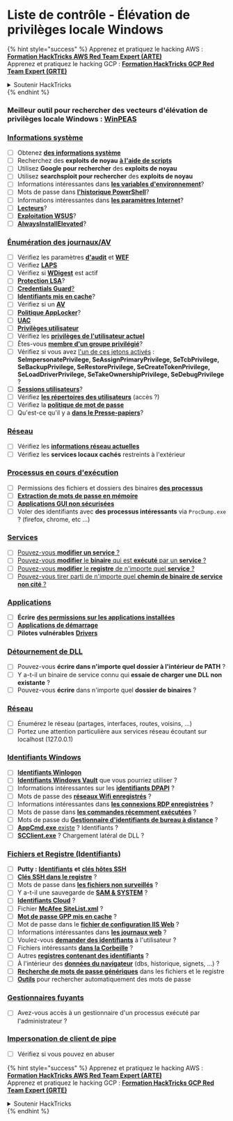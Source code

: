 # Liste de contrôle - Élévation de privilèges locale Windows

{% hint style="success" %}
Apprenez et pratiquez le hacking AWS :<img src="/.gitbook/assets/arte.png" alt="" data-size="line">[**Formation HackTricks AWS Red Team Expert (ARTE)**](https://training.hacktricks.xyz/courses/arte)<img src="/.gitbook/assets/arte.png" alt="" data-size="line">\
Apprenez et pratiquez le hacking GCP : <img src="/.gitbook/assets/grte.png" alt="" data-size="line">[**Formation HackTricks GCP Red Team Expert (GRTE)**<img src="/.gitbook/assets/grte.png" alt="" data-size="line">](https://training.hacktricks.xyz/courses/grte)

<details>

<summary>Soutenir HackTricks</summary>

* Vérifiez les [**plans d'abonnement**](https://github.com/sponsors/carlospolop) !
* **Rejoignez le** 💬 [**groupe Discord**](https://discord.gg/hRep4RUj7f) ou le [**groupe telegram**](https://t.me/peass) ou **suivez-nous sur** **Twitter** 🐦 [**@hacktricks\_live**](https://twitter.com/hacktricks\_live)**.**
* **Partagez des astuces de hacking en soumettant des PR aux** [**HackTricks**](https://github.com/carlospolop/hacktricks) et [**HackTricks Cloud**](https://github.com/carlospolop/hacktricks-cloud) dépôts GitHub.

</details>
{% endhint %}

### **Meilleur outil pour rechercher des vecteurs d'élévation de privilèges locale Windows :** [**WinPEAS**](https://github.com/carlospolop/privilege-escalation-awesome-scripts-suite/tree/master/winPEAS)

### [Informations système](windows-local-privilege-escalation/#system-info)

* [ ] Obtenez [**des informations système**](windows-local-privilege-escalation/#system-info)
* [ ] Recherchez des **exploits de noyau** [**à l'aide de scripts**](windows-local-privilege-escalation/#version-exploits)
* [ ] Utilisez **Google pour rechercher** des **exploits de noyau**
* [ ] Utilisez **searchsploit pour rechercher** des **exploits de noyau**
* [ ] Informations intéressantes dans [**les variables d'environnement**](windows-local-privilege-escalation/#environment)?
* [ ] Mots de passe dans [**l'historique PowerShell**](windows-local-privilege-escalation/#powershell-history)?
* [ ] Informations intéressantes dans [**les paramètres Internet**](windows-local-privilege-escalation/#internet-settings)?
* [ ] [**Lecteurs**](windows-local-privilege-escalation/#drives)?
* [ ] [**Exploitation WSUS**](windows-local-privilege-escalation/#wsus)?
* [ ] [**AlwaysInstallElevated**](windows-local-privilege-escalation/#alwaysinstallelevated)?

### [Énumération des journaux/AV](windows-local-privilege-escalation/#enumeration)

* [ ] Vérifiez les paramètres [**d'audit**](windows-local-privilege-escalation/#audit-settings) et [**WEF**](windows-local-privilege-escalation/#wef)
* [ ] Vérifiez [**LAPS**](windows-local-privilege-escalation/#laps)
* [ ] Vérifiez si [**WDigest**](windows-local-privilege-escalation/#wdigest) est actif
* [ ] [**Protection LSA**](windows-local-privilege-escalation/#lsa-protection)?
* [ ] [**Credentials Guard**](windows-local-privilege-escalation/#credentials-guard)[?](windows-local-privilege-escalation/#cached-credentials)
* [ ] [**Identifiants mis en cache**](windows-local-privilege-escalation/#cached-credentials)?
* [ ] Vérifiez si un [**AV**](https://github.com/carlospolop/hacktricks/blob/master/windows-hardening/windows-av-bypass/README.md)
* [ ] [**Politique AppLocker**](https://github.com/carlospolop/hacktricks/blob/master/windows-hardening/authentication-credentials-uac-and-efs/README.md#applocker-policy)?
* [ ] [**UAC**](https://github.com/carlospolop/hacktricks/blob/master/windows-hardening/authentication-credentials-uac-and-efs/uac-user-account-control/README.md)
* [ ] [**Privilèges utilisateur**](windows-local-privilege-escalation/#users-and-groups)
* [ ] Vérifiez les [**privilèges de l'utilisateur actuel**](windows-local-privilege-escalation/#users-and-groups)
* [ ] Êtes-vous [**membre d'un groupe privilégié**](windows-local-privilege-escalation/#privileged-groups)?
* [ ] Vérifiez si vous avez [l'un de ces jetons activés](windows-local-privilege-escalation/#token-manipulation) : **SeImpersonatePrivilege, SeAssignPrimaryPrivilege, SeTcbPrivilege, SeBackupPrivilege, SeRestorePrivilege, SeCreateTokenPrivilege, SeLoadDriverPrivilege, SeTakeOwnershipPrivilege, SeDebugPrivilege** ?
* [ ] [**Sessions utilisateurs**](windows-local-privilege-escalation/#logged-users-sessions)?
* [ ] Vérifiez [**les répertoires des utilisateurs**](windows-local-privilege-escalation/#home-folders) (accès ?)
* [ ] Vérifiez la [**politique de mot de passe**](windows-local-privilege-escalation/#password-policy)
* [ ] Qu'est-ce qu'il y a [**dans le Presse-papiers**](windows-local-privilege-escalation/#get-the-content-of-the-clipboard)?

### [Réseau](windows-local-privilege-escalation/#network)

* [ ] Vérifiez les [**informations réseau actuelles**](windows-local-privilege-escalation/#network)
* [ ] Vérifiez les **services locaux cachés** restreints à l'extérieur

### [Processus en cours d'exécution](windows-local-privilege-escalation/#running-processes)

* [ ] Permissions des fichiers et dossiers des binaires [**des processus**](windows-local-privilege-escalation/#file-and-folder-permissions)
* [ ] [**Extraction de mots de passe en mémoire**](windows-local-privilege-escalation/#memory-password-mining)
* [ ] [**Applications GUI non sécurisées**](windows-local-privilege-escalation/#insecure-gui-apps)
* [ ] Voler des identifiants avec **des processus intéressants** via `ProcDump.exe` ? (firefox, chrome, etc ...)

### [Services](windows-local-privilege-escalation/#services)

* [ ] [Pouvez-vous **modifier un service** ?](windows-local-privilege-escalation/#permissions)
* [ ] [Pouvez-vous **modifier** le **binaire** qui est **exécuté** par un **service** ?](windows-local-privilege-escalation/#modify-service-binary-path)
* [ ] [Pouvez-vous **modifier** le **registre** de n'importe quel **service** ?](windows-local-privilege-escalation/#services-registry-modify-permissions)
* [ ] [Pouvez-vous tirer parti de n'importe quel **chemin de binaire de service non cité** ?](windows-local-privilege-escalation/#unquoted-service-paths)

### [**Applications**](windows-local-privilege-escalation/#applications)

* [ ] **Écrire** [**des permissions sur les applications installées**](windows-local-privilege-escalation/#write-permissions)
* [ ] [**Applications de démarrage**](windows-local-privilege-escalation/#run-at-startup)
* [ ] **Pilotes vulnérables** [**Drivers**](windows-local-privilege-escalation/#drivers)

### [Détournement de DLL](windows-local-privilege-escalation/#path-dll-hijacking)

* [ ] Pouvez-vous **écrire dans n'importe quel dossier à l'intérieur de PATH** ?
* [ ] Y a-t-il un binaire de service connu qui **essaie de charger une DLL non existante** ?
* [ ] Pouvez-vous **écrire** dans n'importe quel **dossier de binaires** ?

### [Réseau](windows-local-privilege-escalation/#network)

* [ ] Énumérez le réseau (partages, interfaces, routes, voisins, ...)
* [ ] Portez une attention particulière aux services réseau écoutant sur localhost (127.0.0.1)

### [Identifiants Windows](windows-local-privilege-escalation/#windows-credentials)

* [ ] [**Identifiants Winlogon**](windows-local-privilege-escalation/#winlogon-credentials)
* [ ] [**Identifiants Windows Vault**](windows-local-privilege-escalation/#credentials-manager-windows-vault) que vous pourriez utiliser ?
* [ ] Informations intéressantes sur les [**identifiants DPAPI**](windows-local-privilege-escalation/#dpapi) ?
* [ ] Mots de passe des [**réseaux Wifi enregistrés**](windows-local-privilege-escalation/#wifi) ?
* [ ] Informations intéressantes dans [**les connexions RDP enregistrées**](windows-local-privilege-escalation/#saved-rdp-connections) ?
* [ ] Mots de passe dans [**les commandes récemment exécutées**](windows-local-privilege-escalation/#recently-run-commands) ?
* [ ] Mots de passe du [**Gestionnaire d'identifiants de bureau à distance**](windows-local-privilege-escalation/#remote-desktop-credential-manager) ?
* [ ] [**AppCmd.exe** existe](windows-local-privilege-escalation/#appcmd-exe) ? Identifiants ?
* [ ] [**SCClient.exe**](windows-local-privilege-escalation/#scclient-sccm) ? Chargement latéral de DLL ?

### [Fichiers et Registre (Identifiants)](windows-local-privilege-escalation/#files-and-registry-credentials)

* [ ] **Putty :** [**Identifiants**](windows-local-privilege-escalation/#putty-creds) **et** [**clés hôtes SSH**](windows-local-privilege-escalation/#putty-ssh-host-keys)
* [ ] [**Clés SSH dans le registre**](windows-local-privilege-escalation/#ssh-keys-in-registry) ?
* [ ] Mots de passe dans [**les fichiers non surveillés**](windows-local-privilege-escalation/#unattended-files) ?
* [ ] Y a-t-il une sauvegarde de [**SAM & SYSTEM**](windows-local-privilege-escalation/#sam-and-system-backups) ?
* [ ] [**Identifiants Cloud**](windows-local-privilege-escalation/#cloud-credentials) ?
* [ ] Fichier [**McAfee SiteList.xml**](windows-local-privilege-escalation/#mcafee-sitelist.xml) ?
* [ ] [**Mot de passe GPP mis en cache**](windows-local-privilege-escalation/#cached-gpp-pasword) ?
* [ ] Mot de passe dans le [**fichier de configuration IIS Web**](windows-local-privilege-escalation/#iis-web-config) ?
* [ ] Informations intéressantes dans [**les journaux web**](windows-local-privilege-escalation/#logs) ?
* [ ] Voulez-vous [**demander des identifiants**](windows-local-privilege-escalation/#ask-for-credentials) à l'utilisateur ?
* [ ] Fichiers intéressants [**dans la Corbeille**](windows-local-privilege-escalation/#credentials-in-the-recyclebin) ?
* [ ] Autres [**registres contenant des identifiants**](windows-local-privilege-escalation/#inside-the-registry) ?
* [ ] À l'intérieur des [**données du navigateur**](windows-local-privilege-escalation/#browsers-history) (dbs, historique, signets, ...) ?
* [ ] [**Recherche de mots de passe génériques**](windows-local-privilege-escalation/#generic-password-search-in-files-and-registry) dans les fichiers et le registre
* [ ] [**Outils**](windows-local-privilege-escalation/#tools-that-search-for-passwords) pour rechercher automatiquement des mots de passe

### [Gestionnaires fuyants](windows-local-privilege-escalation/#leaked-handlers)

* [ ] Avez-vous accès à un gestionnaire d'un processus exécuté par l'administrateur ?

### [Impersonation de client de pipe](windows-local-privilege-escalation/#named-pipe-client-impersonation)

* [ ] Vérifiez si vous pouvez en abuser

{% hint style="success" %}
Apprenez et pratiquez le hacking AWS :<img src="/.gitbook/assets/arte.png" alt="" data-size="line">[**Formation HackTricks AWS Red Team Expert (ARTE)**](https://training.hacktricks.xyz/courses/arte)<img src="/.gitbook/assets/arte.png" alt="" data-size="line">\
Apprenez et pratiquez le hacking GCP : <img src="/.gitbook/assets/grte.png" alt="" data-size="line">[**Formation HackTricks GCP Red Team Expert (GRTE)**<img src="/.gitbook/assets/grte.png" alt="" data-size="line">](https://training.hacktricks.xyz/courses/grte)

<details>

<summary>Soutenir HackTricks</summary>

* Vérifiez les [**plans d'abonnement**](https://github.com/sponsors/carlospolop) !
* **Rejoignez le** 💬 [**groupe Discord**](https://discord.gg/hRep4RUj7f) ou le [**groupe telegram**](https://t.me/peass) ou **suivez-nous sur** **Twitter** 🐦 [**@hacktricks\_live**](https://twitter.com/hacktricks\_live)**.**
* **Partagez des astuces de hacking en soumettant des PR aux** [**HackTricks**](https://github.com/carlospolop/hacktricks) et [**HackTricks Cloud**](https://github.com/carlospolop/hacktricks-cloud) dépôts GitHub.

</details>
{% endhint %}
